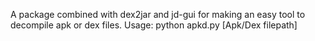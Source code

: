 A package combined with dex2jar and jd-gui for making an easy tool to decompile apk or dex files. 
Usage: python apkd.py [Apk/Dex filepath]
